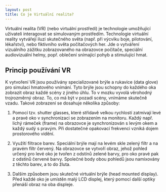 ```yaml
---
layout: post
title: Co je Virtuální realita?
---
```


Virtuální realita (VR) (nebo virtuální prostředí) je technologie umožňující uživateli interagovat se simulovaným prostředím. Technologie virtuální reality vytvářejí iluzi skutečného světa (např. při výcviku boje, pilotování, lékařství), nebo fiktivního světa počítačových her.
Jde o vytváření vizuálního zážitku zobrazovaného na obrazovce počítače, speciální audiovizuální helmy, popř. oblečení snímající pohyb a stimulující hmat.

## Princip používání VR

K vytvoření VR jsou používány specializované brýle a rukavice (data glove) pro simulaci hmatového vnímání. Tyto brýle jsou schopny do každého oka zobrazit obraz každé scény z jiného úhlu. To v mozku vyvolá věrohodný trojrozměrný obraz. To, co má být v pozadí scény, vnímáme skutečně vzadu. Takové zobrazení se dosahuje několika způsoby:

1. Pomocí tzv. shutter glasses, které střídavě velkou rychlostí zatmívají levé a pravé oko v synchronizaci se zobrazením na monitoru. Každý např. lichý rámeček (frame) na obrazovce je synchronizován s levým okem a každý sudý s pravým. Při dostatečné opakovací frekvenci vzniká dojem prostorového vidění.

2. Využítí filtrace barev. Speciální brýle mají na levém skle zelený filtr a na pravém filtr červený. Na obrazovce se vytvoří obraz, jehož pohled určený pro levé oko je tvořen z odstínů zelené barvy, pro oko pravé pak z odstínů červené barvy. Společné body obou pohledů jsou namixovány z těchto barev, a to do žluta.

3. Dalším způsobem jsou skutečné virtuální brýle (head mounted display). Před každé oko je umístěn malý LCD displej, který pomocí další optiky přenáší obraz na oba displeje.